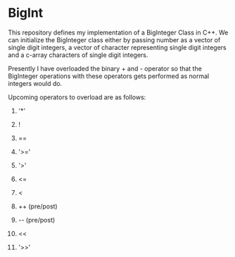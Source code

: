 # BigInt

This repository defines my implementation of a BigInteger Class in C++. We can initialize the BigInteger class either by passing number as a vector of single digit integers, a vector of character representing single digit integers and a c-array characters of single digit integers. 

Presently I have overloaded the binary + and - operator so that the BigInteger operations with these operators gets performed as normal integers would do. 

Upcoming operators to overload are as follows:

1) '*'

2) !

3) ==

4) '>='

5) '>'

6) <=

7) <

8) ++ (pre/post)

9) -- (pre/post)

10) <<

11) '>>'
